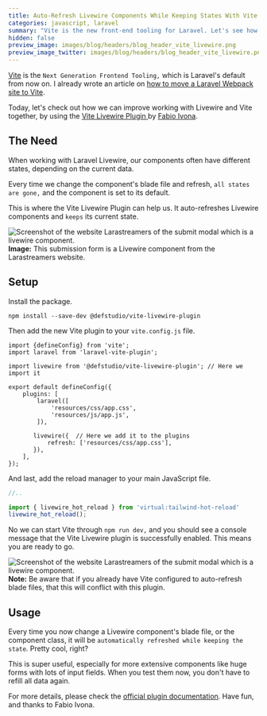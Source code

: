 ```yaml
---
title: Auto-Refresh Livewire Components While Keeping States With Vite
categories: javascript, laravel
summary: "Vite is the new front-end tooling for Laravel. Let's see how we can make it work better together with Laravel Livewire."
hidden: false
preview_image: images/blog/headers/blog_header_vite_livewire.png
preview_image_twitter: images/blog/headers/blog_header_vite_livewire.png
---
```


[Vite](https://vitejs.dev/) is the `Next Generation Frontend Tooling,` which is Laravel's default from now on. I already wrote an article on [how to move a Laravel Webpack site to Vite]((https://christoph-rumpel.com/2022/6/moving-a-laravel-webpack-project-to-vite)).

Today, let's check out how we can improve working with Livewire and Vite together, by using the [Vite Livewire Plugin
](https://github.com/def-studio/vite-livewire-plugin) by [Fabio Ivona](https://twitter.com/FabioIvona).

## The Need

When working with Laravel Livewire, our components often have different states, depending on the current data.

Every time we change the component's blade file and refresh, `all states are gone,` and the component is set to its default.

This is where the Vite Livewire Plugin can help us. It auto-refreshes Livewire components and `keeps` its current state.

<img class="blogimage" alt="Screenshot of the website Larastreamers of the submit modal which is a livewire component." src="/images/blog/2022/vite_livewire_example.png" />

<div class="blognote"><strong>Image:</strong> This submission form is a Livewire component from the Larastreamers website.</div>


## Setup

Install the package.

```shell
npm install --save-dev @defstudio/vite-livewire-plugin
```
Then add the new Vite plugin to your `vite.config.js` file.

```js{4,13-15}
import {defineConfig} from 'vite';
import laravel from 'laravel-vite-plugin';

import livewire from '@defstudio/vite-livewire-plugin'; // Here we import it

export default defineConfig({
    plugins: [
        laravel([
            'resources/css/app.css',
            'resources/js/app.js',
        ]),
        
       livewire({  // Here we add it to the plugins
           refresh: ['resources/css/app.css'],
       }),
    ],
});
```

And last, add the reload manager to your main JavaScript file.

```js
//..

import { livewire_hot_reload } from 'virtual:tailwind-hot-reload'
livewire_hot_reload();
```

No we can start Vite through `npm run dev,` and you should see a console message that the Vite Livewire plugin is successfully enabled. This means you are ready to go.

<img class="blogimage" alt="Screenshot of the website Larastreamers of the submit modal which is a livewire component." src="/images/blog/2022/vite_livewire_enabled.png" />

<div class="blognote"><strong>Note:</strong> Be aware that if you already have Vite configured to auto-refresh blade files, that this will conflict with this plugin.</div>

## Usage

Every time you now change a Livewire component's blade file, or the component class, it will be `automatically refreshed while keeping the state`. Pretty cool, right?

This is super useful, especially for more extensive components like huge forms with lots of input fields. When you test them now, you don't have to refill all data again.

For more details, please check the [official plugin documentation](https://github.com/def-studio/vite-livewire-plugin). Have fun, and thanks to Fabio Ivona.
